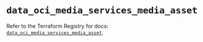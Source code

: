 # `data_oci_media_services_media_asset`

Refer to the Terraform Registry for docs: [`data_oci_media_services_media_asset`](https://registry.terraform.io/providers/oracle/oci/7.19.0/docs/data-sources/media_services_media_asset).
